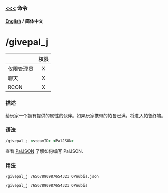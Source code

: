 ### [<<<](README_ZH_CN.md) 命令

#### [English](./givepal.md) / 简体中文

# /givepal_j

| |权限|
|-|:---------:|
|仅限管理员|X|
|聊天|X|
|RCON|X|

### 描述
给玩家一个拥有提供的属性的伙伴。如果玩家携带的帕鲁已满，将进入帕鲁终端。

### 语法

```cmd
/givepal_j <steamID> <PalJSON>
```
查看 [PalJSON](../Files/PalJSON_ZH_CN.md#json-file-template) 了解如何编写 PalJSON.

### 用法
```cmd
/givepal_j 76567890987654321 OPnubis.json
```
```cmd
/givepal_j 76567890987654321 OPnubis
```
